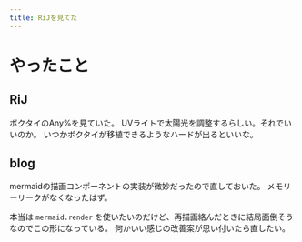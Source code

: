 ```yaml
---
title: RiJを見てた
---
```


# やったこと

## RiJ

ボクタイのAny%を見ていた。
UVライトで太陽光を調整するらしい。それでいいのか。
いつかボクタイが移植できるようなハードが出るといいな。

## blog

mermaidの描画コンポーネントの実装が微妙だったので直しておいた。
メモリーリークがなくなったはず。

本当は `mermaid.render` を使いたいのだけど、再描画絡んだときに結局面倒そうなのでこの形になっている。
何かいい感じの改善案が思い付いたら直したい。
